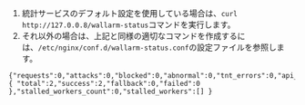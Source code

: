 1.  統計サービスのデフォルト設定を使用している場合は、`curl http://127.0.0.8/wallarm-status`コマンドを実行します。 
2.  それ以外の場合は、上記と同様の適切なコマンドを作成するには、`/etc/nginx/conf.d/wallarm-status.conf`の設定ファイルを参照します。
    
```
{"requests":0,"attacks":0,"blocked":0,"abnormal":0,"tnt_errors":0,"api_errors":0,"requests_lost":0,"segfaults":0,"memfaults":0,"softmemfaults":0,"time_detect":0,"db_id":46,"lom_id":4,"proton_instances": { "total":2,"success":2,"fallback":0,"failed":0 },"stalled_workers_count":0,"stalled_workers":[] }
```